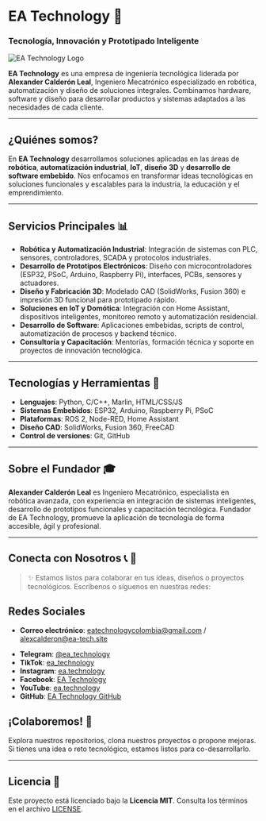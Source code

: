 # EA Technology 🚀

### Tecnología, Innovación y Prototipado Inteligente

![EA Technology Logo]([https://i0.wp.com/ea-tech.site/wp-content/uploads/2024/04/New-Logo-hori.png?w=517\&ssl=1](https://eatechnology.com.co/wp-content/uploads/2025/07/New-Logo-hori-1080-1-1024x380.png))

**EA Technology** es una empresa de ingeniería tecnológica liderada por **Alexander Calderón Leal**, Ingeniero Mecatrónico especializado en robótica, automatización y diseño de soluciones integrales. Combinamos hardware, software y diseño para desarrollar productos y sistemas adaptados a las necesidades de cada cliente.

---

## ¿Quiénes somos?

En **EA Technology** desarrollamos soluciones aplicadas en las áreas de **robótica**, **automatización industrial**, **IoT**, **diseño 3D** y **desarrollo de software embebido**. Nos enfocamos en transformar ideas tecnológicas en soluciones funcionales y escalables para la industria, la educación y el emprendimiento.

---

## Servicios Principales 📊

* **Robótica y Automatización Industrial**: Integración de sistemas con PLC, sensores, controladores, SCADA y protocolos industriales.
* **Desarrollo de Prototipos Electrónicos**: Diseño con microcontroladores (ESP32, PSoC, Arduino, Raspberry Pi), interfaces, PCBs, sensores y actuadores.
* **Diseño y Fabricación 3D**: Modelado CAD (SolidWorks, Fusion 360) e impresión 3D funcional para prototipado rápido.
* **Soluciones en IoT y Domótica**: Integración con Home Assistant, dispositivos inteligentes, monitoreo remoto y automatización residencial.
* **Desarrollo de Software**: Aplicaciones embebidas, scripts de control, automatización de procesos y backend técnico.
* **Consultoría y Capacitación**: Mentorías, formación técnica y soporte en proyectos de innovación tecnológica.

---

## Tecnologías y Herramientas 🔧

* **Lenguajes**: Python, C/C++, Marlin, HTML/CSS/JS
* **Sistemas Embebidos**: ESP32, Arduino, Raspberry Pi, PSoC
* **Plataformas**: ROS 2, Node-RED, Home Assistant
* **Diseño CAD**: SolidWorks, Fusion 360, FreeCAD
* **Control de versiones**: Git, GitHub

---

## Sobre el Fundador 🎓

**Alexander Calderón Leal** es Ingeniero Mecatrónico, especialista en robótica avanzada, con experiencia en integración de sistemas inteligentes, desarrollo de prototipos funcionales y capacitación tecnológica. Fundador de EA Technology, promueve la aplicación de tecnología de forma accesible, ágil y profesional.

---

## Conecta con Nosotros 📞  📲

> ✨ Estamos listos para colaborar en tus ideas, diseños o proyectos tecnológicos. Escríbenos o síguenos en nuestras redes:

## Redes Sociales 

- **Correo electrónico**: [eatechnologycolombia@gmail.com](mailto:eatechnologycolombia@gmail.com) / [alexcalderon@ea-tech.site](mailto:alexcalderon@ea-tech.site)
* **Telegram**: [@ea\_technology](https://t.me/ea_technology)
* **TikTok**: [ea\_technology](https://www.tiktok.com/@ea_technology)
* **Instagram**: [ea.technology](https://www.instagram.com/ea.technology)
* **Facebook**: [EA Technology](https://www.facebook.com/EA.Technology1)
* **YouTube**: [ea.technology](https://www.youtube.com/@ea.technology)
* **GitHub**: [EA Technology GitHub](https://github.com/eatechnology1)


## ¡Colaboremos! 🤝

Explora nuestros repositorios, clona nuestros proyectos o propone mejoras. Si tienes una idea o reto tecnológico, estamos listos para co-desarrollarlo.

---

## Licencia 📝

Este proyecto está licenciado bajo la **Licencia MIT**. Consulta los términos en el archivo [LICENSE](LICENSE).
